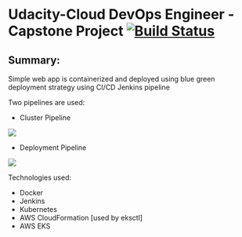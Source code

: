 # Udacity-Cloud DevOps Engineer - Capstone Project [![Build Status](http://ec2-18-236-91-249.us-west-2.compute.amazonaws.com:8080/buildStatus/icon?job=Udacity-Capstone-Deployment-Pipeline)](http://ec2-18-236-91-249.us-west-2.compute.amazonaws.com:8080/job/Udacity-Capstone-Deployment-Pipeline/)

## Summary:
Simple web app is containerized and deployed using blue green deployment strategy using CI/CD Jenkins pipeline

Two pipelines are used:

* Cluster Pipeline
<img src="https://mk-udacity-jenkins.s3-us-west-2.amazonaws.com/clus.png"/>

* Deployment Pipeline
<img src="https://mk-udacity-jenkins.s3-us-west-2.amazonaws.com/dep.png"/>

Technologies used:
* Docker
* Jenkins
* Kubernetes
* AWS CloudFormation [used by eksctl]
* AWS EKS
